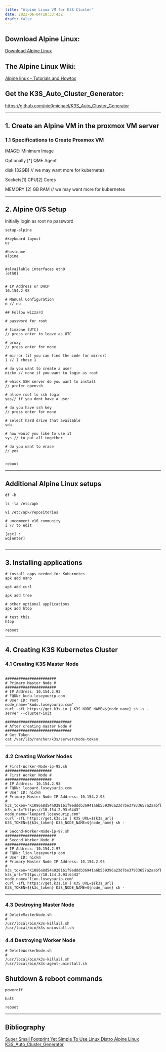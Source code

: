 ```yaml
---
title: "Alpine Linux VM for K3S Cluster"
date: 2023-06-04T18:33:43Z
draft: false
---
```


## Download Alpine Linux:
[Download Alpine Linux](https://www.alpinelinux.org/downloads/)


## The Alpine Linux Wiki:
[Alpine linux - Tutorials and Howtos](https://wiki.alpinelinux.org/wiki/Tutorials_and_Howtos)

## Get the K3S_Auto_Cluster_Generator:
https://github.com/nic0michael/K3S_Auto_Cluster_Generator

---

## 1. Create an Alpine VM in the proxmox VM server
### 1.1 Specifications to Create Proxmox VM
IMAGE: Minimum Image

Optionally [*] QME Agent

disk [32GB] // we may want more for kubernetes

Sockets[1]
CPU[2] Cores

MEMORY [2] GB RAM // we may want more for kubernetes

---


## 2. Alpine O/S Setup

Initially login as root no password

```
setup-alpine

#keyboard layout
us

#hostname
alpine


#alvailable interfaces eth0
[eth0]


# IP Address or DHCP 
10.154.2.98

# Manual Configuration 
n // no

## Follow wizzard

# password for root

# timzone [UTC]
// press enter to leave as UTC

# proxy
// press enter for none

# mirror (if you can find the code for mirror)
1 // I chose 1

# do you want to create a user
nickm // none if you want to login as root

# whick SSH server do you want to install
// prefer openssh

# allow root to ssh login
yes// if you dont have a user

# do you have ssh key
// press enter for none

# select hard drive that available
sda

# how would you like to use it
sys // to put all together

# do you want to erase
// yes


reboot

```
---

## Additional Alpine Linux setups
```
df -h

ls -la /etc/apk

vi /etc/apk/repositories

# uncomment v16 community
i // to edit

[esc] :
wq[enter]


```

---

## 3. Installing applications
```
# install apps needed for Kubernetes
apk add nano

apk add curl

apk add tree

# other optional applications
apk add htop

# test this
htop

reboot
```
---

## 4. Creating K3S Kubernetes Cluster

### 4.1 Creating K3S Master Node

```

#######################
# Primary Master Node #
#######################
# IP Address: 10.154.2.93
# FQDN: kudu.loseyourip.com
# User ID: root
node_name="kudu.loseyourip.com"
curl -sfL https://get.k3s.io | K3S_NODE_NAME=${node_name} sh -s - server --cluster-init

##############################
# After creating master Node #
##############################
# Get Token
cat /var/lib/rancher/k3s/server/node-token
```
---

### 4.2 Creating Worker Nodes
```
# First-Worker-Node-ip-95.sh
#####################
# First Worker Node #
#####################
# IP Address: 10.154.2.93
# FQDN: leopard.loseyourip.com
# User ID: nickm
# Primary Master Node IP Address: 10.154.2.93
# 
k3s_token="K1086a8d54a028161f9edddb36941a6b559396a23d7be37933657a2aabfbcfc2911::server:484d90102f28bfec5808529ff4673729"
k3s_url="https://10.154.2.93:6443"
node_name="leopard.loseyourip.com"
curl -sfL https://get.k3s.io | K3S_URL=${k3s_url} K3S_TOKEN=${k3s_token} K3S_NODE_NAME=${node_name} sh -

# Second-Worker-Node-ip-97.sh
#######################
# Second Worker Node #
#######################
# IP Address: 10.154.2.97
# FQDN: lion.loseyourip.com
# User ID: nickm
# Primary Master Node IP Address: 10.154.2.93
# 
k3s_token="K1086a8d54a028161f9edddb36941a6b559396a23d7be37933657a2aabfbcfc2911::server:484d90102f28bfec5808529ff4673729"
k3s_url="https://10.154.2.93:6443"
node_name="lion.loseyourip.com"
curl -sfL https://get.k3s.io | K3S_URL=${k3s_url} K3S_TOKEN=${k3s_token} K3S_NODE_NAME=${node_name} sh -

```
---

### 4.3 Destroying Master Node
```
# DeleteMasterNode.sh
#
/usr/local/bin/k3s-killall.sh
/usr/local/bin/k3s-uninstall.sh
```

### 4.4 Destroying Worker Node
```
# DeleteWorkerNode.sh
#
/usr/local/bin/k3s-killall.sh
/usr/local/bin/k3s-agent-uninstall.sh
```
## Shutdown & reboot commands
```
poweroff

halt

reboot
```

---

## Bibliography
[Super Small Footprint Yet Simple To Use Linux Distro Alpine Linux](https://www.youtube.com/watch?v=dG4mCHsyqHk)
[K3S_Auto_Cluster_Generator](https://github.com/nic0michael/K3S_Auto_Cluster_Generator)

